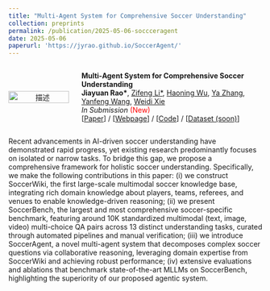 ```yaml
---
title: "Multi-Agent System for Comprehensive Soccer Understanding"
collection: preprints
permalink: /publication/2025-05-06-soccceragent
date: 2025-05-06
paperurl: 'https://jyrao.github.io/SoccerAgent/'
---
```

<div style="display: flex; align-items: center;"> <!-- 添加align-items: center; 来垂直居中所有子元素 -->
  <div style="flex: 1; width: 25%; text-align: center; margin-right: 5%;"> <!-- text-align: center; 用于水平居中图片 -->
    <img src="https://jyrao.github.io/SoccerAgent/static/images/agent.png" style="width: 100%; max-width: 100%; height: auto;" alt="描述">
  </div>
  <div style="flex: 3; width: 75%;">
    <p>
    <strong>Multi-Agent System for Comprehensive Soccer Understanding</strong><br>
    <strong>Jiayuan Rao*</strong>, <a href="https://openreview.net/profile?id=~Zifeng_Li3" target="_blank">Zifeng Li*</a>, <a href="https://haoningwu3639.github.io/" target="_blank">Haoning Wu</a>, <a href="https://mediabrain.sjtu.edu.cn/yazhang/" target="_blank">Ya Zhang</a>, <a href="https://cmic.sjtu.edu.cn/wangyanfeng/" target="_blank">Yanfeng Wang</a>, <a href="https://weidixie.github.io/" target="_blank">Weidi Xie</a><br>
    <em>In Submission</em> <span style="color: red;">(New)</span><br>
    [<a href="https://arxiv.org/abs/2505.03735" target="_blank">Paper</a>] / [<a href="https://jyrao.github.io/SoccerAgent/" target="_blank">Webpage</a>] / [<a href="https://github.com/jyrao/SoccerAgent" target="_blank">Code</a>] / [<a href="https://huggingface.co/" target="_blank">Dataset (soon)</a>]
    </p>
  </div>
</div>

Recent advancements in AI-driven soccer understanding have demonstrated rapid progress, yet existing research predominantly focuses on isolated or narrow tasks. To bridge this gap, we propose a comprehensive framework for holistic soccer understanding. Specifically, we make the following contributions in this paper: (i) we construct SoccerWiki, the first large-scale multimodal soccer knowledge base, integrating rich domain knowledge about players, teams, referees, and venues to enable knowledge-driven reasoning; (ii) we present SoccerBench, the largest and most comprehensive soccer-specific benchmark, featuring around 10K standardized multimodal (text, image, video) multi-choice QA pairs across 13 distinct understanding tasks, curated through automated pipelines and manual verification; (iii) we introduce SoccerAgent, a novel multi-agent system that decomposes complex soccer questions via collaborative reasoning, leveraging domain expertise from SoccerWiki and achieving robust performance; (iv) extensive evaluations and ablations that benchmark state-of-the-art MLLMs on SoccerBench, highlighting the superiority of our proposed agentic system.